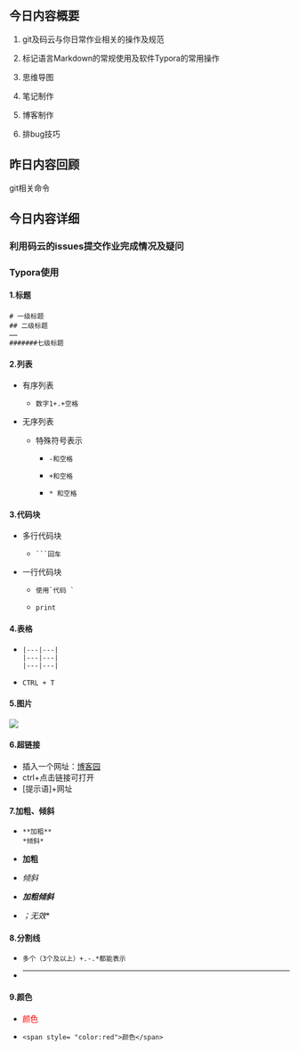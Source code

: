 ## 今日内容概要

1. git及码云与你日常作业相关的操作及规范

2. 标记语言Markdown的常规使用及软件Typora的常用操作

3. 思维导图

4. 笔记制作

5. 博客制作

6. 排bug技巧



## 昨日内容回顾

git相关命令

## 今日内容详细

### 利用码云的issues提交作业完成情况及疑问

### Typora使用

#### 1.标题

```Typora
# 一级标题
## 二级标题
……
#######七级标题
```

#### 2.列表

+ 有序列表

  + ```
    数字1+.+空格
    ```

    

+ 无序列表

  + 特殊符号表示

    + ```
      -和空格
      ```

      

    + ```
      +和空格
      ```

      

    + ```
      * 和空格
      ```

#### 3.代码块

+ 多行代码块

  + ```
    ​```回车
    ```

+ 一行代码块

  + ```
    使用`代码 `
    ```

  + `print`

#### 4.表格

+ ```
  |---|---|
  |---|---|
  |---|---|
  ```

+ `CTRL + T`

#### 5.图片

<img src="./day003学习笔记.assets/1567562542317.png">



#### 6.超链接

+ 插入一个网址：[博客园](https://www.cnblogs.com/mayangin/)
+ ctrl+点击链接可打开
+ [提示语]+网址

#### 7.加粗、倾斜

+ ```
  **加粗**
  *倾斜*
  ```

+ **加粗**

+ *倾斜*

+ ***加粗倾斜***

+ *；无效**

#### 8.分割线

+ ```
  多个（3个及以上）+.-.*都能表示
  ```

+ ***

#### 9.颜色

+ <span style= "color:red">颜色</span>

+ ```
  <span style= "color:red">颜色</span>
  ```